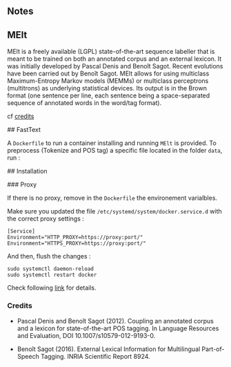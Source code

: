 ## Notes

## MElt

MElt is a freely available (LGPL) state-of-the-art sequence labeller that is meant to be trained on both an annotated corpus and an external lexicon. It was initially developed by Pascal Denis and Benoît Sagot. Recent evolutions have been carried out by Benoît Sagot. MElt allows for using multiclass Maximum-Entropy Markov models (MEMMs) or multiclass perceptrons (multitrons) as underlying statistical devices. Its output is in the Brown format (one sentence per line, each sentence being a space-separated sequence of annotated words in the word/tag format).

cf [credits](#credits)

## FastText


A `Dockerfile` to run a container installing and running `MElt` is provided.
To preprocess (Tokenize and POS tag) a specific file located in the folder `data`, run :

## Installation

### Proxy

If there is no proxy, remove in the `Dockerfile` the environement varialbles.

Make sure you updated the file `/etc/systemd/system/docker.service.d` with the correct proxy settings :
```
[Service]
Environment="HTTP_PROXY=https://proxy:port/"
Environment="HTTPS_PROXY=https://proxy:port/"
```

And then, flush the changes :
```
sudo systemctl daemon-reload
sudo systemctl restart docker
```

Check following [link](https://stackoverflow.com/questions/26550360/docker-ubuntu-behind-proxy) for details.



### Credits

- Pascal Denis and Benoît Sagot (2012). Coupling an annotated corpus and a lexicon for state-of-the-art POS tagging. In Language Resources and Evaluation, DOI 10.1007/s10579-012-9193-0.

- Benoît Sagot (2016). External Lexical Information for Multilingual Part-of-Speech Tagging. INRIA Scientific Report 8924.
